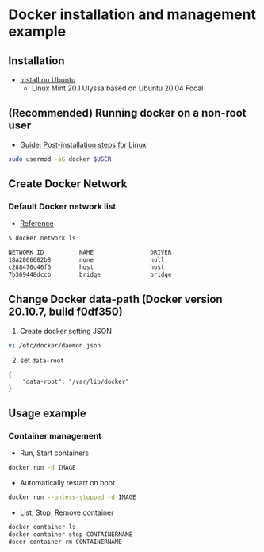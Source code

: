 # Docker installation and management example

## Installation

- [Install on Ubuntu](https://docs.docker.com/engine/install/ubuntu/)
  - Linux Mint 20.1 Ulyssa based on Ubuntu 20.04 Focal

## (Recommended) Running docker on a non-root user

- [Guide: Post-installation steps for Linux](https://docs.docker.com/engine/install/linux-postinstall/)

```bash
sudo usermod -aG docker $USER
```

## Create Docker Network

### Default Docker network list

- [Reference](https://docs.docker.com/engine/tutorials/networkingcontainers/)

```bash
$ docker network ls

NETWORK ID          NAME                DRIVER
18a2866682b8        none                null
c288470c46f6        host                host
7b369448dccb        bridge              bridge
```

## Change Docker data-path (Docker version 20.10.7, build f0df350)

1. Create docker setting JSON
```bash
vi /etc/docker/daemon.json
```

2. set `data-root`
```
{
    "data-root": "/var/lib/docker"
}
```

## Usage example

### Container management

- Run, Start containers

```bash
docker run -d IMAGE
```

  - Automatically restart on boot

  ```bash
  docker run --unless-stopped -d IMAGE
  ```

- List, Stop, Remove container

```bash
docker container ls
docker container stop CONTAINERNAME
docer container rm CONTAINERNAME
```

